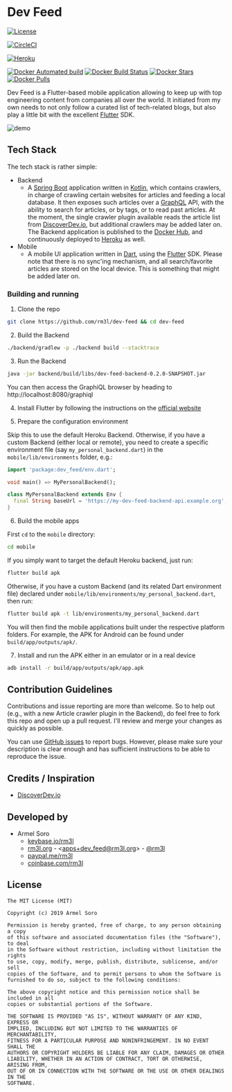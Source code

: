 # Dev Feed

[![License](https://img.shields.io/badge/license-MIT-green.svg?style=flat)](https://github.com/rm3l/dev-feed/blob/master/LICENSE)

[![CircleCI](https://circleci.com/gh/rm3l/dev-feed.svg?style=svg)](https://circleci.com/gh/rm3l/dev-feed)

[![Heroku](https://img.shields.io/badge/heroku-deployed%20on%20free%20dyno-blue.svg)](https://dev-feed-api.herokuapp.com/graphiql)

[![Docker Automated build](https://img.shields.io/docker/cloud/automated/rm3l/dev-feed.svg)](https://hub.docker.com/r/rm3l/dev-feed)
[![Docker Build Status](https://img.shields.io/docker/cloud/build/rm3l/dev-feed.svg)](https://hub.docker.com/r/rm3l/dev-feed)
[![Docker Stars](https://img.shields.io/docker/stars/rm3l/dev-feed.svg)](https://hub.docker.com/r/rm3l/dev-feed)
[![Docker Pulls](https://img.shields.io/docker/pulls/rm3l/dev-feed.svg)](https://hub.docker.com/r/rm3l/dev-feed)

Dev Feed is a Flutter-based mobile application allowing to keep up with top engineering content from
companies all over the world.
It initiated from my own needs to not only follow a curated list of tech-related blogs, but also
play a little bit with the excellent [Flutter](https://flutter.dev/) SDK.

![demo](https://raw.githubusercontent.com/rm3l/dev-feed/master/mobile/deployment/screenshots/android/latest_news_w400.png)

## Tech Stack

The tech stack is rather simple:
* Backend
  * A [Spring Boot](https://spring.io/projects/spring-boot) application written in [Kotlin](https://kotlinlang.org/), which contains crawlers, in charge of crawling certain websites for articles and feeding a local database. It then exposes such articles over a [GraphQL](https://graphql.org/) API, with the ability to search for articles, or by tags, or to read past articles. At the moment, the single crawler plugin available reads the article list from [DiscoverDev.io](https://www.discoverdev.io/), but additional crawlers may be added later on. The Backend application is published to the [Docker Hub](https://hub.docker.com/r/rm3l/dev-feed), and continuously deployed to [Heroku](https://dev-feed-api.herokuapp.com/graphiql) as well.
* Mobile
  * A mobile UI application written in [Dart](https://dart.dev/), using the [Flutter](https://flutter.dev/) SDK. Please note that there is no sync'ing mechanism, and all search/favorite articles are stored on the local device. This is something that might be added later on.

### Building and running

1. Clone the repo

```sh
git clone https://github.com/rm3l/dev-feed && cd dev-feed
```

2. Build the Backend

```sh
./backend/gradlew -p ./backend build --stacktrace
```

3. Run the Backend

```sh
java -jar backend/build/libs/dev-feed-backend-0.2.0-SNAPSHOT.jar
```

You can then access the GraphiQL browser by heading to http://localhost:8080/graphiql

4. Install Flutter by following the instructions on the [official website](https://flutter.dev/docs/get-started/install)

5. Prepare the configuration environment

Skip this to use the default Heroku Backend. Otherwise, if you have a custom Backend (either local or remote), you need to create a specific environment file (say `my_personal_backend.dart`) in the `mobile/lib/environments` folder, e.g.:

```dart
import 'package:dev_feed/env.dart';

void main() => MyPersonalBackend();

class MyPersonalBackend extends Env {
  final String baseUrl = 'https://my-dev-feed-backend-api.example.org';
}
```

6. Build the mobile apps

First `cd` to the `mobile` directory:

```sh
cd mobile
```

If you simply want to target the default Heroku backend, just run:

```sh
flutter build apk
```

Otherwise, if you have a custom Backend (and its related Dart environment file) declared under `mobile/lib/environments/my_personal_backend.dart`, then run:

```sh
flutter build apk -t lib/environments/my_personal_backend.dart
```

You will then find the mobile applications built under the respective platform folders. For example, the APK for Android can be found under `build/app/outputs/apk/`.

7. Install and run the APK either in an emulator or in a real device

```sh
adb install -r build/app/outputs/apk/app.apk
```

## Contribution Guidelines

Contributions and issue reporting are more than welcome. So to help out (e.g., with a new Article crawler plugin in the Backend), do feel free to fork this repo and open up a pull request.
I'll review and merge your changes as quickly as possible.

You can use [GitHub issues](https://github.com/rm3l/awesome-dev/issues) to report bugs.
However, please make sure your description is clear enough and has sufficient instructions to be able to reproduce the issue.

## Credits / Inspiration

* [DiscoverDev.io](https://www.discoverdev.io/)

## Developed by

* Armel Soro
  * [keybase.io/rm3l](https://keybase.io/rm3l)
  * [rm3l.org](https://rm3l.org) - &lt;apps+dev_feed@rm3l.org&gt; - [@rm3l](https://twitter.com/rm3l)
  * [paypal.me/rm3l](https://paypal.me/rm3l)
  * [coinbase.com/rm3l](https://www.coinbase.com/rm3l)

## License

    The MIT License (MIT)

    Copyright (c) 2019 Armel Soro

    Permission is hereby granted, free of charge, to any person obtaining a copy
    of this software and associated documentation files (the "Software"), to deal
    in the Software without restriction, including without limitation the rights
    to use, copy, modify, merge, publish, distribute, sublicense, and/or sell
    copies of the Software, and to permit persons to whom the Software is
    furnished to do so, subject to the following conditions:

    The above copyright notice and this permission notice shall be included in all
    copies or substantial portions of the Software.

    THE SOFTWARE IS PROVIDED "AS IS", WITHOUT WARRANTY OF ANY KIND, EXPRESS OR
    IMPLIED, INCLUDING BUT NOT LIMITED TO THE WARRANTIES OF MERCHANTABILITY,
    FITNESS FOR A PARTICULAR PURPOSE AND NONINFRINGEMENT. IN NO EVENT SHALL THE
    AUTHORS OR COPYRIGHT HOLDERS BE LIABLE FOR ANY CLAIM, DAMAGES OR OTHER
    LIABILITY, WHETHER IN AN ACTION OF CONTRACT, TORT OR OTHERWISE, ARISING FROM,
    OUT OF OR IN CONNECTION WITH THE SOFTWARE OR THE USE OR OTHER DEALINGS IN THE
    SOFTWARE.
